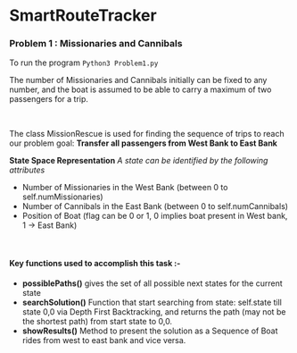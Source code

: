 # SmartRouteTracker

### Problem 1 : Missionaries and Cannibals

To run the program
`Python3 Problem1.py`

The number of Missionaries and Cannibals initially can be fixed to any number, and the boat is assumed to be able to carry a maximum of two passengers for a trip.

<br>

The class MissionRescue is used for finding the sequence of trips to reach our problem goal: **Transfer all passengers from West Bank to East Bank**

**State Space Representation**
*A state can be identified by the following attributes*
- Number of Missionaries in the West Bank (between 0 to self.numMissionaries)
- Number of Cannibals in the East Bank (between 0 to self.numCannibals)
- Position of Boat (flag can be 0 or 1, 0 implies boat present in West bank, 1 -> East Bank)
<br>

#### Key functions used to accomplish this task :-

- **possiblePaths()** gives the set of all possible next states for the current state
- **searchSolution()** Function that start searching from state: self.state till state 0,0 via Depth First Backtracking, and returns the path (may not be the shortest path) from start state to 0,0.
- **showResults()** Method to present the solution as a Sequence of Boat rides from west to east bank and vice versa.